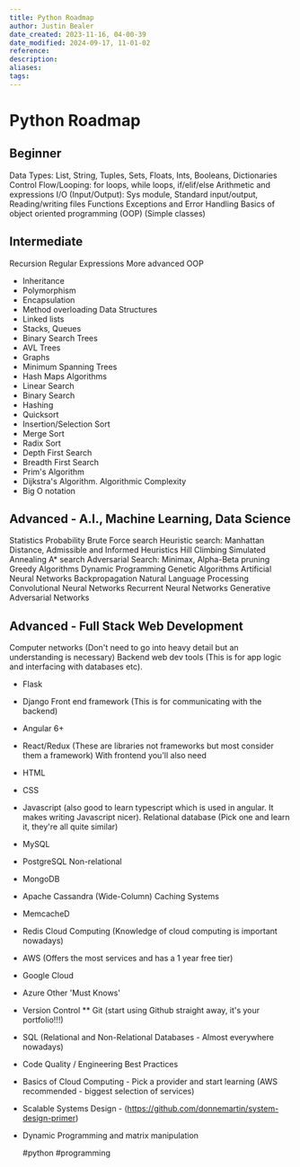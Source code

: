 ```yaml
---
title: Python Roadmap
author: Justin Bealer
date_created: 2023-11-16, 04-00-39
date_modified: 2024-09-17, 11-01-02
reference: 
description: 
aliases: 
tags: 
---
```

# Python Roadmap

## Beginner

Data Types: List, String, Tuples, Sets, Floats, Ints, Booleans, Dictionaries
Control Flow/Looping: for loops, while loops, if/elif/else
Arithmetic and expressions
I/O (Input/Output): Sys module, Standard input/output, Reading/writing files
Functions
Exceptions and Error Handling
Basics of object oriented programming (OOP) (Simple classes)

## Intermediate

Recursion
Regular Expressions
More advanced OOP
* Inheritance
* Polymorphism
* Encapsulation
* Method overloading
Data Structures
* Linked lists
* Stacks, Queues
* Binary Search Trees
* AVL Trees
* Graphs
* Minimum Spanning Trees
* Hash Maps
Algorithms
* Linear Search
* Binary Search
* Hashing
* Quicksort
* Insertion/Selection Sort
* Merge Sort
* Radix Sort
* Depth First Search
* Breadth First Search
* Prim's Algorithm
* Dijkstra's Algorithm.
Algorithmic Complexity
* Big O notation

## Advanced - A.I., Machine Learning, Data Science

Statistics
Probability
Brute Force search
Heuristic search: Manhattan Distance, Admissible and Informed Heuristics
Hill Climbing
Simulated Annealing
A* search
Adversarial Search: Minimax, Alpha-Beta pruning
Greedy Algorithms
Dynamic Programming
Genetic Algorithms
Artificial Neural Networks
Backpropagation
Natural Language Processing
Convolutional Neural Networks
Recurrent Neural Networks
Generative Adversarial Networks

## Advanced - Full Stack Web Development

Computer networks (Don't need to go into heavy detail but an understanding is necessary)
Backend web dev tools (This is for app logic and interfacing with databases etc).
* Flask
* Django
Front end framework (This is for communicating with the backend)
* Angular 6+
* React/Redux (These are libraries not frameworks but most consider them a framework)
With frontend you'll also need
* HTML
* CSS
* Javascript (also good to learn typescript which is used in angular. It makes writing Javascript nicer).
Relational database (Pick one and learn it, they're all quite similar)
* MySQL
* PostgreSQL
Non-relational
* MongoDB
* Apache Cassandra (Wide-Column)
Caching Systems
* MemcacheD
* Redis
Cloud Computing (Knowledge of cloud computing is important nowadays)
* AWS (Offers the most services and has a 1 year free tier)
* Google Cloud
* Azure
Other 'Must Knows'
* Version Control
** Git (start using Github straight away, it's your portfolio!!!)
* SQL (Relational and Non-Relational Databases - Almost everywhere nowadays)
* Code Quality / Engineering Best Practices
* Basics of Cloud Computing - Pick a provider and start learning (AWS recommended - biggest selection of services)
* Scalable Systems Design - (https://github.com/donnemartin/system-design-primer)
* Dynamic Programming and matrix manipulation

  #python #programming
